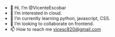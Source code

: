 - 👋 Hi, I’m @VicenteEscobar
- 👀 I’m interested in cloud.
- 🌱 I’m currently learning python, javascript, CSS.
- 💞️ I’m looking to collaborate on frontend.
- 📫 How to reach me vicesc820@gmail.com

<!---
VicenteEscobar/VicenteEscobar is a ✨ special ✨ repository because its `README.md` (this file) appears on your GitHub profile.
You can click the Preview link to take a look at your changes.
--->
